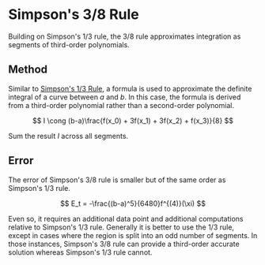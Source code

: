 # Simpson's 3/8 Rule

Building on Simpson's 1/3 rule, the 3/8 rule approximates integration as segments of third-order polynomials.

## Method

Similar to [Simpson's 1/3 Rule](/simpsons-one-third-rule), a formula is used to approximate the definite integral of a curve between $a$ and $b$. In this case, the formula is derived from a third-order polynomial rather than a second-order polynomial.

$$
I \cong (b-a)\frac{f(x_0) + 3f(x_1) + 3f(x_2) + f(x_3)}{8}
$$

Sum the result $I$ across all segments.

## Error

The error of Simpson's 3/8 rule is smaller but of the same order as Simpson's 1/3 rule.

$$
E_t = -\frac{(b-a)^5}{6480}f^{(4)}(\xi)
$$

Even so, it requires an additional data point and additional computations relative to Simpson's 1/3 rule. Generally it is better to use the 1/3 rule, except in cases where the region is split into an odd number of segments. In those instances, Simpson's 3/8 rule can provide a third-order accurate solution whereas Simpson's 1/3 rule cannot.
